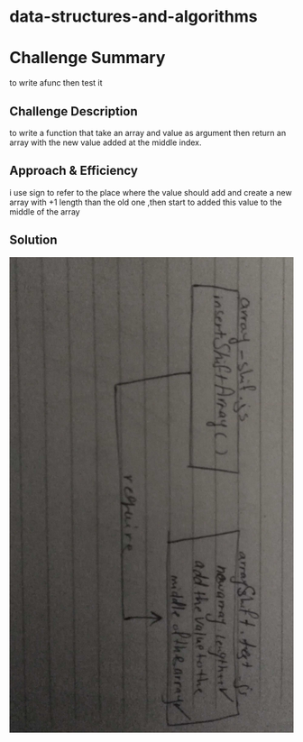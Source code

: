 # data-structures-and-algorithms
# Challenge Summary
<!-- Short summary or background information -->
to write afunc then test it


## Challenge Description
<!-- Description of the challenge -->
to write a function that take an array and value as argument then return an array with the new value added at the middle index.

## Approach & Efficiency
<!-- What approach did you take? Why? What is the Big O space/time for this approach? -->
i use sign to refer to the place where the value should add and create a new array with +1 length than the old one ,then start to added this value to the middle of the array

## Solution
<!-- Embedded whiteboard image -->
![UML](https://github.com/401-advanced-javascript-dania/data-structures-and-algorithms/blob/array-shift/assets/array-shift.jpg)

